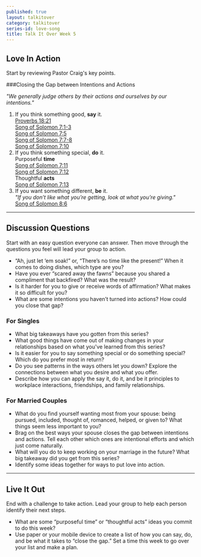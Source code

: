```yaml
---
published: true
layout: talkitover
category: talkitover
series-id: love-song
title: Talk It Over Week 5
---
```


## Love In Action

<p class="lead">Start by reviewing Pastor Craig's key points.</p>
###Closing the Gap between Intentions and Actions

_"We generally judge others by their actions and ourselves by our intentions."_

1. If you think something good, **say** it.  
[Proverbs 18:21](https://www.bible.com/bible/111/pro.18.21.niv)  
[Song of Solomon 7:1-3](https://www.bible.com/bible/111/sng.7.1-3.niv)  
[Song of Solomon 7:5](https://www.bible.com/bible/111/sng.7.5.niv)  
[Song of Solomon 7:7-8](https://www.bible.com/bible/111/sng.7.7-8.niv)  
[Song of Solomon 7:10](https://www.bible.com/bible/111/sng.7.10.niv)
2. If you think something special, **do** it.  
Purposeful **time**  
[Song of Solomon 7:11](https://www.bible.com/bible/111/sng.7.11.niv)  
[Song of Solomon 7:12](https://www.bible.com/bible/111/sng.7.12.niv)  
Thoughtful **acts**  
[Song of Solomon 7:13](https://www.bible.com/bible/111/sng.7.13.niv)
3. If you want something different, **be** it.  
_"If you don’t like what you’re getting, look at what you’re giving."_  
[Song of Solomon 8:6](https://www.bible.com/bible/111/sng.8.6.niv)
  
* * *

## Discussion Questions
<p class="lead">Start with an easy question everyone can answer. Then move through the questions you feel will lead your group to action.</p>

* “Ah, just let ‘em soak!” or, “There’s no time like the present!” When it comes to doing dishes, which type are you?
* Have you ever “scared away the fawns” because you shared a compliment that backfired? What was the result?
* Is it harder for you to give or receive words of affirmation? What makes it so difficult for you?
* What are some intentions you haven’t turned into actions? How could you close that gap?

### For Singles

* What big takeaways have you gotten from this series?
* What good things have come out of making changes in your relationships based on what you've learned from this series?
* Is it easier for you to say something special or do something special? Which do you prefer most in return?
* Do you see patterns in the ways others let you down? Explore the connections between what you desire and what you offer.
* Describe how you can apply the say it, do it, and be it principles to workplace interactions, friendships, and family relationships.

### For Married Couples

* What do you find yourself wanting most from your spouse: being pursued, included, thought of, romanced, helped, or given to? What things seem less important to you?
* Brag on the best ways your spouse closes the gap between intentions and actions. Tell each other which ones are intentional efforts and which just come naturally.
* What will you do to keep working on your marriage in the future? What big takeaway did you get from this series?
* Identify some ideas together for ways to put love into action.

* * *

## Live It Out
<p class="lead">End with a challenge to take action. Lead your group to help each person identify their next steps.</p>

* What are some “purposeful time” or “thoughtful acts” ideas you commit to do this week?
* Use paper or your mobile device to create a list of how you can say, do, and be what it takes to “close the gap.” Set a time this week to go over your list and make a plan.
